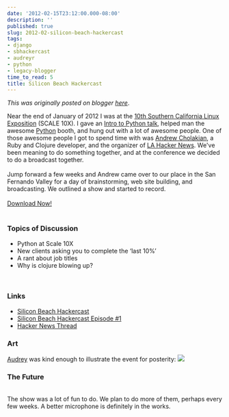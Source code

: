 ```yaml
---
date: '2012-02-15T23:12:00.000-08:00'
description: ''
published: true
slug: 2012-02-silicon-beach-hackercast
tags:
- django
- sbhackercast
- audreyr
- python
- legacy-blogger
time_to_read: 5
title: Silicon Beach Hackercast
---
```


*This was originally posted on blogger [here](https://pydanny.blogspot.com/2012/02/silicon-beach-hackercast.html)*.

Near the end of January of 2012 I was at the <a href="http://www.socallinuxexpo.org/scale10x/">10th Southern California Linux Exposition</a> (SCALE 10X). I gave an <a href="http://speakerdeck.com/u/pydanny/p/intro-to-python">Intro to Python talk</a>, helped man the awesome <a href="http://python.org">Python</a> booth, and hung out with a lot of awesome people. One of those awesome people I got to spend time with was <a href="http://www.andrewvc.com/">Andrew Cholakian</a>, a Ruby and Clojure developer, and the organizer of <a href="http://www.meetup.com/Los-Angeles-Hacker-News/">LA Hacker News</a>. We've been meaning to do something together, and at the conference we decided to do a broadcast together.<br /><br />Jump forward a few weeks and Andrew came over to our place in the San Fernando Valley for a day of brainstorming, web site building, and broadcasting. We outlined a show and started to record.<br /><br /><a href="http://download.sbhackercast.com/sb-hackercast-2012-02-12-episode-1-first-podcast.mp3">Download Now!</a><br /><br /><h3>Topics of Discussion</h3><ul><li>Python at Scale 10X</li><li>New clients asking you to complete the ‘last 10%’</li><li>A rant about job titles</li><li>Why is clojure blowing up?</li></ul><br /><h3>Links</h3><ul><li><a href="http://sbhackercast.com">Silicon Beach Hackercast</a></li><li><a href="http://www.sbhackercast.com/2012/02/12/episode-1-first-podcast.html">Silicon Beach Hackercast Episode #1</a></li><li><a href="http://news.ycombinator.com/item?id=3584167">Hacker News Thread</a><br /></ul><h3>Art</h3><a href="http://audreymroy.com">Audrey</a> was kind enough to illustrate the event for posterity:  <img src="http://www.sbhackercast.com/images/audreyr/episode1.png" /> <h3>The Future</h3><br />The show was a lot of fun to do. We plan to do more of them, perhaps every few weeks. A better microphone is definitely in the works.
